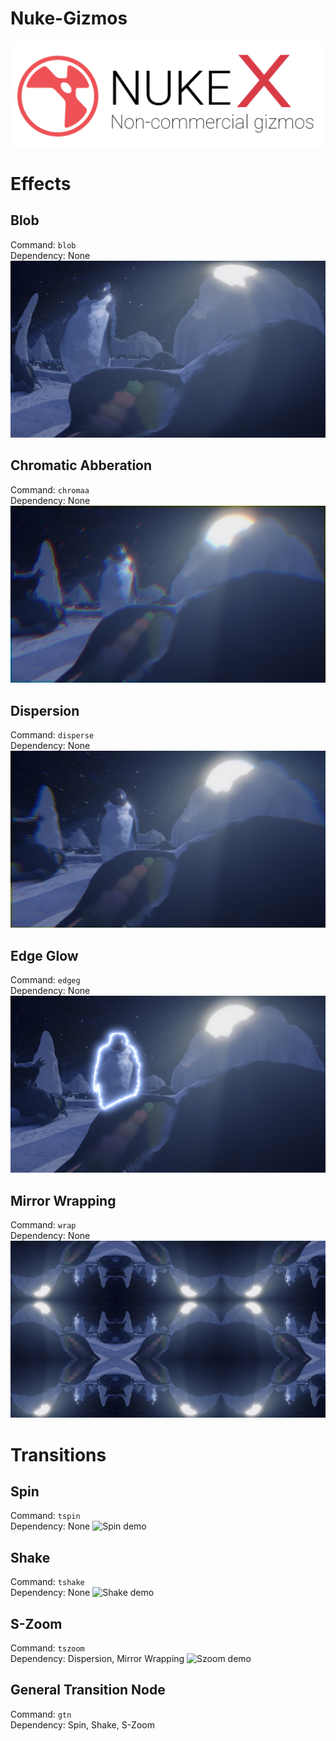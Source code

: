 # Nuke-Gizmos
![Banner](banner.png)
# Effects

## Blob
Command: `blob` <br />
Dependency: None
![Blob demo](demo/Blob.png)

## Chromatic Abberation
Command: `chromaa` <br />
Dependency: None
![Chromatic Abberation demo](demo/ChromaticAbberation.png)

## Dispersion
Command: `disperse` <br />
Dependency: None
![Dispersion demo](demo/Dispersion.png)

## Edge Glow
Command: `edgeg` <br />
Dependency: None
![Edge Glow demo](demo/EdgeGlow.png)

## Mirror Wrapping
Command: `wrap` <br />
Dependency: None
![Mirror Wrapping demo](demo/MirrorWrapping.png)

# Transitions

## Spin
Command: `tspin` <br />
Dependency: None
![Spin demo](demo/Spin.gif)

## Shake
Command: `tshake` <br />
Dependency: None
![Shake demo](demo/Shake.gif)

## S-Zoom
Command: `tszoom` <br />
Dependency: Dispersion, Mirror Wrapping
![Szoom demo](demo/Szoom.gif)

## General Transition Node
Command: `gtn` <br />
Dependency: Spin, Shake, S-Zoom